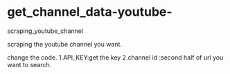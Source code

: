 # get_channel_data-youtube-
scraping_youtube_channel

scraping the youtube channel you want.

change the code.
1.API_KEY:get the key
2.channel id :second half of url you want to search. 
